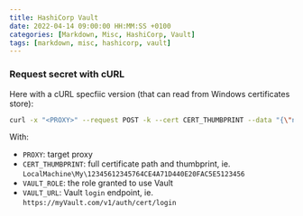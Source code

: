 ```yaml
---
title: HashiCorp Vault
date: 2022-04-14 09:00:00 HH:MM:SS +0100
categories: [Markdown, Misc, HashiCorp, Vault]
tags: [markdown, misc, hashicorp, vault]
---
```


### Request secret with cURL

Here with a cURL specfiic version (that can read from Windows certificates store):

```bash
curl -x "<PROXY>" --request POST -k --cert CERT_THUMBPRINT --data "{\"name\": \"VAULT_ROLE\"}" VAULT_URL -i -verbose --trace-ascii .\trace-ascii.txt
```

With:

* `PROXY`: target proxy
* `CERT_THUMBPRINT`: full certificate path and thumbprint, ie. `LocalMachine\My\12345612345764CE4A71D440E20FAC5E5123456`
* `VAULT_ROLE`: the role granted to use Vault
* `VAULT_URL`: Vault `login` endpoint, ie. `https://myVault.com/v1/auth/cert/login`
